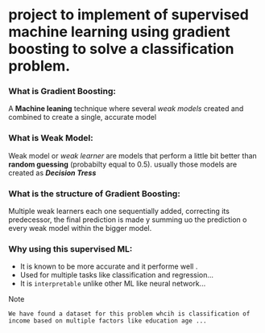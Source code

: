 # project to implement of supervised machine learning using gradient boosting to solve a classification problem.

### What is Gradient Boosting:
A **Machine leaning** technique where several *weak models* created and combined to create a single, accurate model 

### What is Weak Model:
Weak model or *weak learner* are models that perform a little bit better than **random guessing** (probabilty equal to 0.5). usually those models are created as ***Decision Tress***

### What is the structure of Gradient Boosting:
Multiple weak learners each one sequentially added, correcting its predecessor, the final prediction is made y summing uo the prediction o every weak model within the bigger model.

### Why using this supervised ML:
* It is known to be more accurate and it performe well .
*  Used for multiple tasks like classification and regression...
* It is `interpretable` unlike other ML like neural network...
> [!NOTE]
> ~~~We stil searching for the problem that will be solved~~~.
> We have found a dataset for this problem whcih is classification of income based on multiple factors like education age ...  
